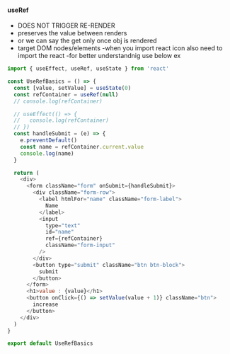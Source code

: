 #### useRef

- DOES NOT TRIGGER RE-RENDER
- preserves the value between renders
- or we can say the get only once obj is rendered
- target DOM nodes/elements
  -when you import react icon also need to import the react
  -for better understandnig use below ex

```js
import { useEffect, useRef, useState } from 'react'

const UseRefBasics = () => {
  const [value, setValue] = useState(0)
  const refContainer = useRef(null)
  // console.log(refContainer)

  // useEffect(() => {
  //   console.log(refContainer)
  // })
  const handleSubmit = (e) => {
    e.preventDefault()
    const name = refContainer.current.value
    console.log(name)
  }

  return (
    <div>
      <form className="form" onSubmit={handleSubmit}>
        <div className="form-row">
          <label htmlFor="name" className="form-label">
            Name
          </label>
          <input
            type="text"
            id="name"
            ref={refContainer}
            className="form-input"
          />
        </div>
        <button type="submit" className="btn btn-block">
          submit
        </button>
      </form>
      <h1>value : {value}</h1>
      <button onClick={() => setValue(value + 1)} className="btn">
        increase
      </button>
    </div>
  )
}

export default UseRefBasics
```
